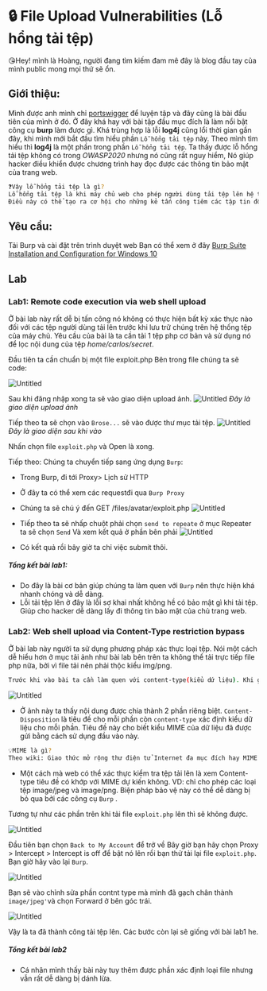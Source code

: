 # 🔒 File Upload Vulnerabilities (Lỗ hổng tải tệp)

😘Hey! mình là Hoàng, người đang tìm kiếm đam mê đây là blog đầu tay của mình public mong mọi thứ sẽ ổn.

## Giới thiệu:
Mình được anh mình chỉ [portswigger](https://portswigger.net) để luyện tập và đây cũng là bài đầu tiên của mình ở đó. Ở đây khá hay với bài tập đầu mục đích là làm nổi bật công cụ **burp** làm được gì. 
Khá trùng hợp là lỗi **log4j** cũng lổi thời gian gần đây, khi mình mới bắt đầu tìm hiểu phần `Lỗ hổng tải tệp` này. Theo mình tìm hiểu thì **log4j** là một phần trong phần `Lỗ hổng tải tệp`. Ta thấy được lỗ hổng tải tệp không có trong *OWASP2020* nhưng nó cũng rất nguy hiểm, Nó giúp hacker điều khiển được chương trình hay đọc được các thông tin bảo mật của trang web.

```sh
❓Vậy lỗ hổng tải tệp là gì?
Lỗ hổng tải tệp là khi máy chủ web cho phép người dùng tải tệp lên hệ thống tệp nhưng không thể xác định được tệp hay quyền hạn của các tệp.Điều này dẫn đến một chức năng cơ bản cũng có thể tải được các tệp tùy ý có khả năng nguy hiểm 
Điều này có thể tạo ra cơ hội cho những kẻ tấn công tiêm các tập tin độc hại vào máy của bạn. Nếu tin tặc có thể tìm ra cách thực thi các tập tệp đó, chúng làm tổn hại đến hệ thống của bạn.

```
## Yêu cầu:
Tải Burp và cài đặt trên trình duyệt web
Bạn có thể xem ở đây [Burp Suite Installation and Configuration for Windows 10](https://www.youtube.com/watch?v=fDPOMHaeICQ)

## Lab
### Lab1: Remote code execution via web shell upload

Ở bài lab này rất dễ bị tấn công nó không có thực hiện bất kỳ xác thực nào đối với các tệp người dùng tải lên trước khi lưu trữ chúng trên hệ thống tệp của máy chủ.
Yêu cầu của bài là ta cần tải 1 tệp php cơ bản và sử dụng nó để lọc nội dung của tệp *home/carlos/secret*.

Đầu tiên ta cần chuẩn bị một file exploit.php
Bên trong file chúng ta sẽ code:
<?php echo file_get_contents('/home/carlos/secret'); ?>
![Untitled](https://s3-us-west-2.amazonaws.com/secure.notion-static.com/d063a676-cde2-473a-b1e7-563914e885ef/Untitled.png)

Sau khi đăng nhập xong ta sẽ vào giao diện upload ảnh.
![Untitled](https://s3-us-west-2.amazonaws.com/secure.notion-static.com/a6469997-1b19-4ee1-a6fe-7d677119ea45/Untitled.png)
*Đây là giao diện upload ảnh*

Tiếp theo ta sẽ chọn vào `Brose...` sẽ vào được thư mục tải tệp.
![Untitled](https://s3-us-west-2.amazonaws.com/secure.notion-static.com/b1229225-b6ba-46d9-bf25-4f81e0d27186/Untitled.png)
*Đây là giao diện sau khi vào*

Nhấn chọn file `exploit.php` và Open là xong.

Tiếp theo:
Chúng ta chuyển tiếp sang ứng dụng `Burp`:
- Trong Burp, đi tới Proxy> Lịch sử HTTP 
- Ở đây ta có thể xem các requestđi qua `Burp Proxy`
- Chúng ta sẽ chú ý đến GET /files/avatar/exploit.php
![Untitled](https://s3-us-west-2.amazonaws.com/secure.notion-static.com/ce794db4-0c19-4a6e-84e6-4172aaa18424/Untitled.png)

- Tiếp theo ta sẽ nhấp chuột phải chọn `send to repeate` ở mục Repeater ta sẽ chọn `Send` Và xem kết quả ở phần bên phải 
![Untitled](https://s3-us-west-2.amazonaws.com/secure.notion-static.com/a0f50a88-cee5-4730-89d6-004a5fc65881/Untitled.png)

- Có kết quả rồi bây giờ ta chỉ việc submit thôi.

##### Tổng kết bài lab1:
- Do đây là bài cơ bản giúp chúng ta làm quen với `Burp` nên thực hiện khá nhanh chóng và dễ dàng.
- Lỗi tải tệp lên ở đây là lỗi sơ khai nhất không hề có bảo mật gì khi tải tệp. Giúp cho hacker dễ dàng lấy đi thông tin bảo mật của chủ trang web.

### Lab2: Web shell upload via Content-Type restriction bypass

 Ở bài lab này người ta sử dụng phương pháp xác thực loại tệp. Nói một cách dễ hiểu hơn ở mục tải ảnh như bài lab bên trên ta không thể tải trực tiếp file php nữa, bởi vì file tải nên phải thộc kiểu img/png.

 ```sh
 Trước khi vào bài ta cần làm quen với content-type(kiểu dứ liệu). Khi gửi biểu mẫu HTML, trình duyệt của bạn thường gửi dữ liệu được cung cấp trong một POST yêu cầu với loại nội dung `application/x-www-form-url-encoded`. Cái này chỉ phù hợp khi nó là nhập tên, địa chỉ... Nó không phù hợp với tài liệu hay chuỗi nhị phân. Trong trường hợp này `multipart/form-data` là cách tiếp cận ưu tiên.
 ```
 ![Untitled](https://s3-us-west-2.amazonaws.com/secure.notion-static.com/8308274f-5bbb-4ad4-9360-e95a703bdf8c/Untitled.png)
 
 - Ở ảnh này ta thấy nội dung được chia thành 2 phần riêng biệt. `Content-Disposition` là tiêu đề cho mỗi phần còn `content-type` xác định kiểu dữ liệu cho mỗi phần. Tiêu đề này cho biết kiểu MIME của dữ liệu đã được gửi bằng cách sử dụng đầu vào này.

 ```sh
 💡MIME là gì?
Theo wiki: Giao thức mở rộng thư điện tử Internet đa mục đích hay MIME (Multipurpose Internet Mail Extensions) là một tiêu chuẩn Internet về định dạng cho thư điện tử.
 ```

 - Một cách mà web có thể xác thực kiểm tra tệp tải lên là xem Content-type tiêu đề có khớp với MIME dự kiến không. VD: chỉ cho phép các loại tệp image/jpeg và image/png. Biện pháp bảo vệ này có thể dễ dàng bị bỏ qua bởi các công cụ `Burp` .

 Tương tự như các phần trên khi tải file `exploit.php` lên thì sẽ không được. 
 
 ![Untitled](https://s3-us-west-2.amazonaws.com/secure.notion-static.com/8ca4ce69-1568-4e4a-8ba6-1cc439a76f52/Untitled.png)

 Đầu tiên bạn chọn `Back to My Account` để trở về
 Bây giờ bạn hãy chọn Proxy > Intercept > Intercept is off để bật nó lên rồi bạn thử tải lại file `exploit.php`.
 Bạn giờ hãy vào lại `Burp`.

 ![Untitled](https://s3-us-west-2.amazonaws.com/secure.notion-static.com/c3f0198f-027d-44e1-bc38-c870ba8f943f/Untitled.png)

 Bạn sẽ vào chỉnh sửa phần contnt type mà mình đã gạch chân thành `image/jpeg'`và chọn Forward ở bên góc trái.

 ![Untitled](https://s3-us-west-2.amazonaws.com/secure.notion-static.com/1ac83bbb-037a-433b-8640-6d7e54857779/Untitled.png)

 Vậy là ta đã thành công tải tệp lên. Các bước còn lại sẽ giống với bài lab1 he.

 ##### Tổng kết bài lab2

 - Cá nhân mình thấy bài này tuy thêm được phần xác định loại file nhưng vẫn rất dễ dàng bị dánh lừa.
